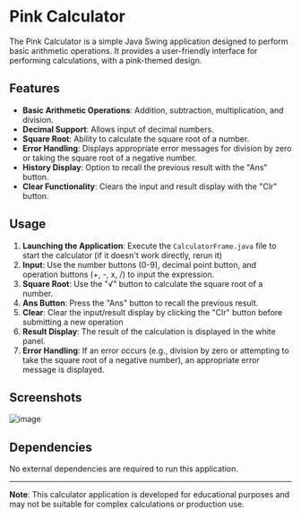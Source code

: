 
# Pink Calculator

The Pink Calculator is a simple Java Swing application designed to perform basic arithmetic operations. It provides a user-friendly interface for performing calculations, with a pink-themed design.

## Features

- **Basic Arithmetic Operations**: Addition, subtraction, multiplication, and division.
- **Decimal Support**: Allows input of decimal numbers.
- **Square Root**: Ability to calculate the square root of a number.
- **Error Handling**: Displays appropriate error messages for division by zero or taking the square root of a negative number.
- **History Display**: Option to recall the previous result with the "Ans" button.
- **Clear Functionality**: Clears the input and result display with the "Clr" button.

## Usage

1. **Launching the Application**: Execute the `CalculatorFrame.java` file to start the calculator (if it doesn't work directly, rerun it)
2. **Input**: Use the number buttons (0-9), decimal point button, and operation buttons (+, -, x, /) to input the expression.
3. **Square Root**: Use the "√" button to calculate the square root of a number.
4. **Ans Button**: Press the "Ans" button to recall the previous result.
5. **Clear**: Clear the input/result display by clicking the "Clr" button before submitting a new operation
6. **Result Display**: The result of the calculation is displayed in the white panel.
7. **Error Handling**: If an error occurs (e.g., division by zero or attempting to take the square root of a negative number), an appropriate error message is displayed.

## Screenshots

![image](https://github.com/Mansko09/Calculator_project/assets/127218021/2b5c757b-710f-4be0-b41a-ccb286869512)


## Dependencies

No external dependencies are required to run this application.



---

**Note**: This calculator application is developed for educational purposes and may not be suitable for complex calculations or production use.
